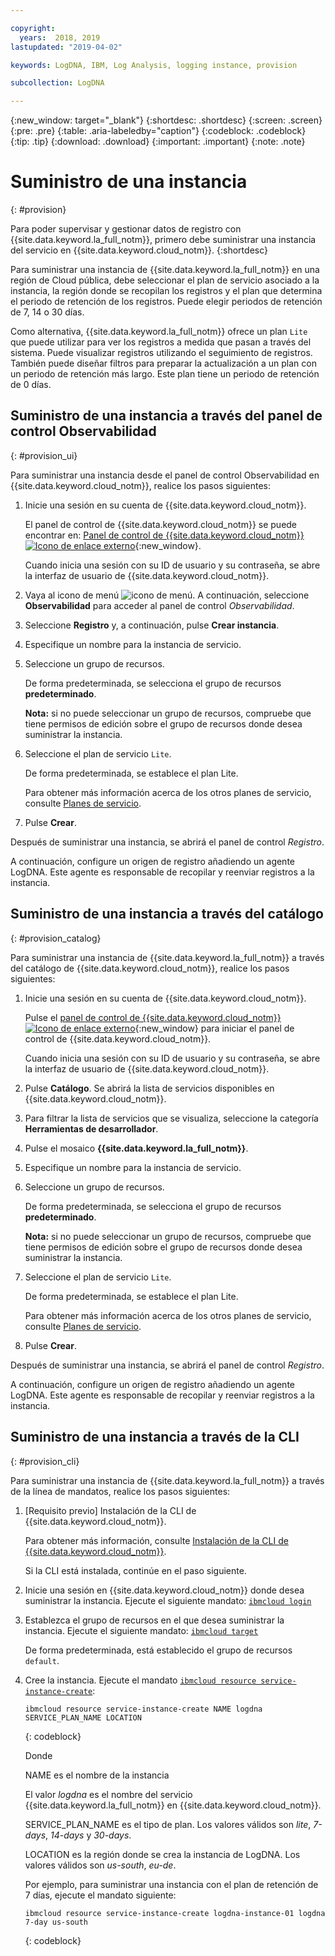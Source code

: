 ```yaml
---

copyright:
  years:  2018, 2019
lastupdated: "2019-04-02"

keywords: LogDNA, IBM, Log Analysis, logging instance, provision

subcollection: LogDNA

---
```


{:new_window: target="_blank"}
{:shortdesc: .shortdesc}
{:screen: .screen}
{:pre: .pre}
{:table: .aria-labeledby="caption"}
{:codeblock: .codeblock}
{:tip: .tip}
{:download: .download}
{:important: .important}
{:note: .note}

# Suministro de una instancia
{: #provision}

Para poder supervisar y gestionar datos de registro con {{site.data.keyword.la_full_notm}}, primero debe suministrar una instancia del servicio en {{site.data.keyword.cloud_notm}}.
{:shortdesc}

Para suministrar una instancia de {{site.data.keyword.la_full_notm}} en una región de Cloud pública, debe seleccionar el plan de servicio asociado a la instancia, la región donde se recopilan los registros y el plan que determina el periodo de retención de los registros. Puede elegir periodos de retención de 7, 14 o 30 días.

Como alternativa, {{site.data.keyword.la_full_notm}} ofrece un plan `Lite` que puede utilizar para ver los registros a medida que pasan a través del sistema. Puede visualizar registros utilizando el seguimiento de registros. También puede diseñar filtros para preparar la actualización a un plan con un periodo de retención más largo. Este plan tiene un periodo de retención de 0 días.


## Suministro de una instancia a través del panel de control Observabilidad
{: #provision_ui}

Para suministrar una instancia desde el panel de control Observabilidad en {{site.data.keyword.cloud_notm}}, realice los pasos siguientes:

1. Inicie una sesión en su cuenta de {{site.data.keyword.cloud_notm}}.

    El panel de control de {{site.data.keyword.cloud_notm}} se puede encontrar en: [Panel de control de {{site.data.keyword.cloud_notm}}![Icono de enlace externo](../../icons/launch-glyph.svg "Icono de enlace externo")](https://cloud.ibm.com/login){:new_window}.

	Cuando inicia una sesión con su ID de usuario y su contraseña, se abre la interfaz de usuario de {{site.data.keyword.cloud_notm}}.

2. Vaya al icono de menú ![icono de menú](../../icons/icon_hamburger.svg). A continuación, seleccione **Observabilidad** para acceder al panel de control *Observabilidad*.

3. Seleccione **Registro** y, a continuación, pulse **Crear instancia**. 

4. Especifique un nombre para la instancia de servicio.

5. Seleccione un grupo de recursos. 

    De forma predeterminada, se selecciona el grupo de recursos **predeterminado**.

    **Nota:** si no puede seleccionar un grupo de recursos, compruebe que tiene permisos de edición sobre el grupo de recursos donde desea suministrar la instancia.

6. Seleccione el plan de servicio `Lite`. 

    De forma predeterminada, se establece el plan Lite.

    Para obtener más información acerca de los otros planes de servicio, consulte [Planes de servicio](/docs/services/Log-Analysis-with-LogDNA?topic=LogDNA-about#overview_pricing_plans).

7. Pulse **Crear**.

Después de suministrar una instancia, se abrirá el panel de control *Registro*. 

A continuación, configure un origen de registro añadiendo un agente LogDNA. Este agente es responsable de recopilar y reenviar registros a la instancia. 



## Suministro de una instancia a través del catálogo
{: #provision_catalog}

Para suministrar una instancia de {{site.data.keyword.la_full_notm}} a través del catálogo de {{site.data.keyword.cloud_notm}}, realice los pasos siguientes:

1. Inicie una sesión en su cuenta de {{site.data.keyword.cloud_notm}}.

    Pulse el [panel de control de {{site.data.keyword.cloud_notm}} ![Icono de enlace externo](../../icons/launch-glyph.svg "Icono de enlace externo")](https://cloud.ibm.com/login){:new_window} para iniciar el panel de control de {{site.data.keyword.cloud_notm}}.

	Cuando inicia una sesión con su ID de usuario y su contraseña, se abre la interfaz de usuario de {{site.data.keyword.cloud_notm}}.

2. Pulse **Catálogo**. Se abrirá la lista de servicios disponibles en {{site.data.keyword.cloud_notm}}.

3. Para filtrar la lista de servicios que se visualiza, seleccione la categoría **Herramientas de desarrollador**.

4. Pulse el mosaico **{{site.data.keyword.la_full_notm}}**. 

5. Especifique un nombre para la instancia de servicio.

6. Seleccione un grupo de recursos. 

    De forma predeterminada, se selecciona el grupo de recursos **predeterminado**.

    **Nota:** si no puede seleccionar un grupo de recursos, compruebe que tiene permisos de edición sobre el grupo de recursos donde desea suministrar la instancia.

7. Seleccione el plan de servicio `Lite`. 

    De forma predeterminada, se establece el plan Lite.

    Para obtener más información acerca de los otros planes de servicio, consulte [Planes de servicio](/docs/services/Log-Analysis-with-LogDNA?topic=LogDNA-about#overview_pricing_plans).

8. Pulse **Crear**.

Después de suministrar una instancia, se abrirá el panel de control *Registro*. 

A continuación, configure un origen de registro añadiendo un agente LogDNA. Este agente es responsable de recopilar y reenviar registros a la instancia. 



## Suministro de una instancia a través de la CLI
{: #provision_cli}

Para suministrar una instancia de {{site.data.keyword.la_full_notm}} a través de la línea de mandatos, realice los pasos siguientes:

1. [Requisito previo] Instalación de la CLI de {{site.data.keyword.cloud_notm}}.

   Para obtener más información, consulte [Instalación de la CLI de {{site.data.keyword.cloud_notm}}](/docs/cli?topic=cloud-cli-ibmcloud-cli#ibmcloud-cli).

   Si la CLI está instalada, continúe en el paso siguiente.

2. Inicie una sesión en {{site.data.keyword.cloud_notm}} donde desea suministrar la instancia. Ejecute el siguiente mandato: [`ibmcloud login`](/docs/cli/reference/ibmcloud?topic=cloud-cli-ibmcloud_cli#ibmcloud_login)

3. Establezca el grupo de recursos en el que desea suministrar la instancia. Ejecute el siguiente mandato: [`ibmcloud target`](/docs/cli/reference/ibmcloud?topic=cloud-cli-ibmcloud_cli#ibmcloud_target)

    De forma predeterminada, está establecido el grupo de recursos `default`.

4. Cree la instancia. Ejecute el mandato [`ibmcloud resource service-instance-create`](/docs/cli/reference/ibmcloud?topic=cloud-cli-ibmcloud_commands_resource#ibmcloud_resource_service_instance_create):

    ```
    ibmcloud resource service-instance-create NAME logdna SERVICE_PLAN_NAME LOCATION
    ```
    {: codeblock}

    Donde

    NAME es el nombre de la instancia

    El valor *logdna* es el nombre del servicio {{site.data.keyword.la_full_notm}} en {{site.data.keyword.cloud_notm}}.

    SERVICE_PLAN_NAME es el tipo de plan. Los valores válidos son *lite*, *7-days*, *14-days* y *30-days*.
    
    LOCATION es la región donde se crea la instancia de LogDNA. Los valores válidos son *us-south*, *eu-de*.

    Por ejemplo, para suministrar una instancia con el plan de retención de 7 días, ejecute el mandato siguiente:

    ```
    ibmcloud resource service-instance-create logdna-instance-01 logdna 7-day us-south
    ```
    {: codeblock}




